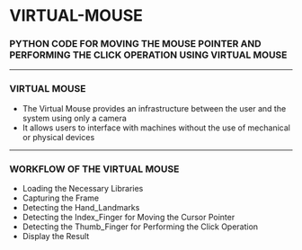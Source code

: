 # VIRTUAL-MOUSE

### PYTHON CODE FOR MOVING THE MOUSE POINTER AND PERFORMING THE CLICK OPERATION USING VIRTUAL MOUSE

-----

### VIRTUAL MOUSE

- The Virtual Mouse provides an infrastructure between the user and the system using only a camera
- It allows users to interface with machines without the use of mechanical or physical devices

-----

### WORKFLOW OF THE VIRTUAL MOUSE

- Loading the Necessary Libraries
- Capturing the Frame
- Detecting the Hand_Landmarks
- Detecting the Index_Finger for Moving the Cursor Pointer
- Detecting the Thumb_Finger for Performing the Click Operation
- Display the Result
